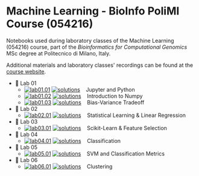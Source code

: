 # Machine Learning - BioInfo PoliMI Course (054216)

Notebooks used during laboratory classes of the Machine Learning (054216) course, part of the <i>Bioinformatics for Computational Genomics</i> MSc degree at Politecnico di Milano, Italy.

Additional materials and laboratory classes' recordings can be found at the [course website](http://chrome.ws.dei.polimi.it/index.php?title=Machine_Learning_Bio).

[solutions-shield]: https://img.shields.io/static/v1?&label=solutions&message=Open%20in%20Colab&color=critical&style=plastic&logo=googlecolab

- :test_tube: Lab 01
  - [![lab01.01](https://img.shields.io/static/v1?&label=lab01.01&message=Open%20in%20Colab&color=green&style=plastic&logo=googlecolab)](https://colab.research.google.com/github/marcocannici/polimi-ml-course/blob/master/lab01/01.01.live-JupyterPython.ipynb)
    [![solutions][solutions-shield]](https://colab.research.google.com/github/marcocannici/polimi-ml-course/blob/master/lab01/01.01.solutions-JupyterPython.ipynb)
    &nbsp;&nbsp; Jupyter and Python
  - [![lab01.02](https://img.shields.io/static/v1?&label=lab01.02&message=Open%20in%20Colab&color=green&style=plastic&logo=googlecolab)](https://colab.research.google.com/github/marcocannici/polimi-ml-course/blob/master/lab01/01.02.live-IntroductionNumpy.ipynb)
    [![solutions][solutions-shield]](https://colab.research.google.com/github/marcocannici/polimi-ml-course/blob/master/lab01/01.02.solutions-IntroductionNumpy.ipynb)
    &nbsp;&nbsp; Introduction to Numpy
  - [![lab01.03](https://img.shields.io/static/v1?&label=lab01.03&message=Open%20in%20Colab&color=green&style=plastic&logo=googlecolab)](https://colab.research.google.com/github/marcocannici/polimi-ml-course/blob/master/lab01/01.03.live-BiasVarianceTradeoff.ipynb)
    [![solutions][solutions-shield]](https://colab.research.google.com/github/marcocannici/polimi-ml-course/blob/master/lab01/01.03.solutions-BiasVarianceTradeoff.ipynb)
    &nbsp;&nbsp; Bias-Variance Tradeoff
- :test_tube: Lab 02
  - [![lab02.01](https://img.shields.io/static/v1?&label=lab02.01&message=Open%20in%20Colab&color=green&style=plastic&logo=googlecolab)](https://colab.research.google.com/github/marcocannici/polimi-ml-course/blob/master/lab02/02.01.live-StatisticalLearningLinearRegression)
    [![solutions][solutions-shield]](https://colab.research.google.com/github/marcocannici/polimi-ml-course/blob/master/lab02/02.01.solutions-StatisticalLearningLinearRegression)
    &nbsp;&nbsp; Statistical Learning & Linear Regression
- :test_tube: Lab 03
  - [![lab03.01](https://img.shields.io/static/v1?&label=lab03.01&message=Open%20in%20Colab&color=green&style=plastic&logo=googlecolab)](https://colab.research.google.com/github/marcocannici/polimi-ml-course/blob/master/lab03/03.01.live-ScikitFeaturesSelection.ipynb)
    [![solutions][solutions-shield]](https://colab.research.google.com/github/marcocannici/polimi-ml-course/blob/master/lab03/03.01.solutions-ScikitFeaturesSelection.ipynb)
    &nbsp;&nbsp; Scikit-Learn & Feature Selection
- :test_tube: Lab 04
  - [![lab04.01](https://img.shields.io/static/v1?&label=lab04.01&message=Open%20in%20Colab&color=green&style=plastic&logo=googlecolab)](https://colab.research.google.com/github/marcocannici/polimi-ml-course/blob/master/lab04/04.01.live-SciKitLearnClassification)
    [![solutions][solutions-shield]](https://colab.research.google.com/github/marcocannici/polimi-ml-course/blob/master/lab04/04.01.solutions-SciKitLearnClassification)
    &nbsp;&nbsp; Classification
- :test_tube: Lab 05
  - [![lab05.01](https://img.shields.io/static/v1?&label=lab05.01&message=Open%20in%20Colab&color=green&style=plastic&logo=googlecolab)](https://colab.research.google.com/github/marcocannici/polimi-ml-course/blob/master/lab05/05.01.live-SVMAndClassificationMetrics.ipynb)
    [![solutions][solutions-shield]](https://colab.research.google.com/github/marcocannici/polimi-ml-course/blob/master/lab05/05.01.live-SVMAndClassificationMetrics.ipynb)
    &nbsp;&nbsp; SVM and Classification Metrics
- :test_tube: Lab 06
  - [![lab06.01](https://img.shields.io/static/v1?&label=lab06.01&message=Open%20in%20Colab&color=green&style=plastic&logo=googlecolab)](https://colab.research.google.com/github/marcocannici/polimi-ml-course/blob/master/lab06/06.01.live-Clustering.ipynb) 
    [![solutions][solutions-shield]](https://colab.research.google.com/github/marcocannici/polimi-ml-course/blob/master/lab06/06.01.solutions-Clustering.ipynb)
    &nbsp;&nbsp; Clustering
